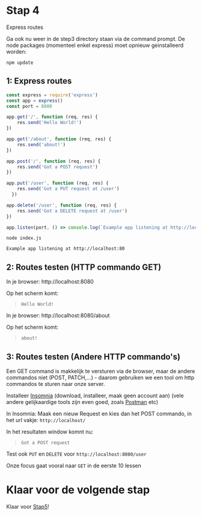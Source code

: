 # Stap 4

Express routes

Ga ook nu weer in de step3 directory staan via de command prompt. De node packages (momenteel enkel express) moet opnieuw geinstalleerd worden:
```
npm update
```

## 1: Express routes

```javascript
const express = require('express')
const app = express()
const port = 8080

app.get('/', function (req, res) {
    res.send('Hello World!')
})

app.get('/about', function (req, res) {
    res.send('about!')
})

app.post('/', function (req, res) {
    res.send('Got a POST request')
})

app.put('/user', function (req, res) {
    res.send('Got a PUT request at /user')
  })

app.delete('/user', function (req, res) {
    res.send('Got a DELETE request at /user')
})

app.listen(port, () => console.log(`Example app listening at http://localhost:${port}`))
```

```
node index.js

Example app listening at http://localhost:80
```

## 2: Routes testen (HTTP commando GET)

In je browser: http://localhost:8080

Op het scherm komt:
>`Hello World!`

In je browser: http://localhost:8080/about

Op het scherm komt: 
> `about!`

## 3: Routes testen (Andere HTTP commando's)

Een GET command is makkelijk te versturen via de browser, maar de andere commandos niet (POST, PATCH,...) - daarom gebruiken we een tool om http commandos te sturen naar onze server.

Installeer [Insomnia](https://insomnia.rest/download) (download, installeer, maak geen account aan) (vele andere gelijkaardige tools zijn even goed, zoals [Postman](https://www.postman.com) etc)

In Insomnia: Maak een nieuw Request en kies dan het POST commando, in het url vakje: `http://localhost/`

In het resultaten window komnt nu: 
> `Got a POST request`

Test ook `PUT` en `DELETE` voor `http://localhost:8080/user`

Onze focus gaat vooral naar `GET` in de eerste 10 lessen

# Klaar voor de volgende stap
Klaar voor [Stap5](./../step5/README.md)!
